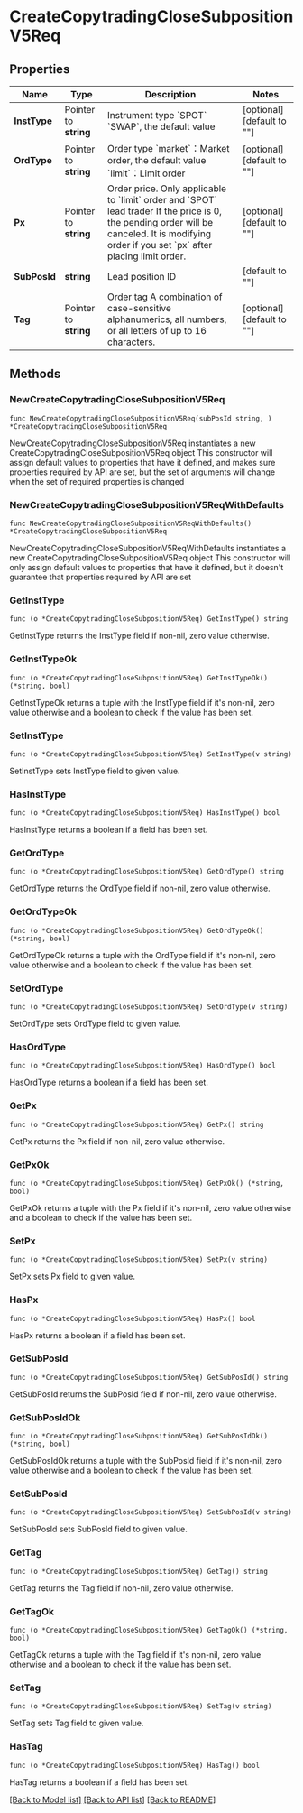 # CreateCopytradingCloseSubpositionV5Req

## Properties

Name | Type | Description | Notes
------------ | ------------- | ------------- | -------------
**InstType** | Pointer to **string** | Instrument type  &#x60;SPOT&#x60;  &#x60;SWAP&#x60;, the default value | [optional] [default to ""]
**OrdType** | Pointer to **string** | Order type  &#x60;market&#x60;：Market order, the default value  &#x60;limit&#x60;：Limit order   | [optional] [default to ""]
**Px** | Pointer to **string** | Order price. Only applicable to &#x60;limit&#x60; order and &#x60;SPOT&#x60; lead trader   If the price is 0, the pending order will be canceled.   It is modifying order if you set &#x60;px&#x60; after placing limit order. | [optional] [default to ""]
**SubPosId** | **string** | Lead position ID | [default to ""]
**Tag** | Pointer to **string** | Order tag  A combination of case-sensitive alphanumerics, all numbers, or all letters of up to 16 characters. | [optional] [default to ""]

## Methods

### NewCreateCopytradingCloseSubpositionV5Req

`func NewCreateCopytradingCloseSubpositionV5Req(subPosId string, ) *CreateCopytradingCloseSubpositionV5Req`

NewCreateCopytradingCloseSubpositionV5Req instantiates a new CreateCopytradingCloseSubpositionV5Req object
This constructor will assign default values to properties that have it defined,
and makes sure properties required by API are set, but the set of arguments
will change when the set of required properties is changed

### NewCreateCopytradingCloseSubpositionV5ReqWithDefaults

`func NewCreateCopytradingCloseSubpositionV5ReqWithDefaults() *CreateCopytradingCloseSubpositionV5Req`

NewCreateCopytradingCloseSubpositionV5ReqWithDefaults instantiates a new CreateCopytradingCloseSubpositionV5Req object
This constructor will only assign default values to properties that have it defined,
but it doesn't guarantee that properties required by API are set

### GetInstType

`func (o *CreateCopytradingCloseSubpositionV5Req) GetInstType() string`

GetInstType returns the InstType field if non-nil, zero value otherwise.

### GetInstTypeOk

`func (o *CreateCopytradingCloseSubpositionV5Req) GetInstTypeOk() (*string, bool)`

GetInstTypeOk returns a tuple with the InstType field if it's non-nil, zero value otherwise
and a boolean to check if the value has been set.

### SetInstType

`func (o *CreateCopytradingCloseSubpositionV5Req) SetInstType(v string)`

SetInstType sets InstType field to given value.

### HasInstType

`func (o *CreateCopytradingCloseSubpositionV5Req) HasInstType() bool`

HasInstType returns a boolean if a field has been set.

### GetOrdType

`func (o *CreateCopytradingCloseSubpositionV5Req) GetOrdType() string`

GetOrdType returns the OrdType field if non-nil, zero value otherwise.

### GetOrdTypeOk

`func (o *CreateCopytradingCloseSubpositionV5Req) GetOrdTypeOk() (*string, bool)`

GetOrdTypeOk returns a tuple with the OrdType field if it's non-nil, zero value otherwise
and a boolean to check if the value has been set.

### SetOrdType

`func (o *CreateCopytradingCloseSubpositionV5Req) SetOrdType(v string)`

SetOrdType sets OrdType field to given value.

### HasOrdType

`func (o *CreateCopytradingCloseSubpositionV5Req) HasOrdType() bool`

HasOrdType returns a boolean if a field has been set.

### GetPx

`func (o *CreateCopytradingCloseSubpositionV5Req) GetPx() string`

GetPx returns the Px field if non-nil, zero value otherwise.

### GetPxOk

`func (o *CreateCopytradingCloseSubpositionV5Req) GetPxOk() (*string, bool)`

GetPxOk returns a tuple with the Px field if it's non-nil, zero value otherwise
and a boolean to check if the value has been set.

### SetPx

`func (o *CreateCopytradingCloseSubpositionV5Req) SetPx(v string)`

SetPx sets Px field to given value.

### HasPx

`func (o *CreateCopytradingCloseSubpositionV5Req) HasPx() bool`

HasPx returns a boolean if a field has been set.

### GetSubPosId

`func (o *CreateCopytradingCloseSubpositionV5Req) GetSubPosId() string`

GetSubPosId returns the SubPosId field if non-nil, zero value otherwise.

### GetSubPosIdOk

`func (o *CreateCopytradingCloseSubpositionV5Req) GetSubPosIdOk() (*string, bool)`

GetSubPosIdOk returns a tuple with the SubPosId field if it's non-nil, zero value otherwise
and a boolean to check if the value has been set.

### SetSubPosId

`func (o *CreateCopytradingCloseSubpositionV5Req) SetSubPosId(v string)`

SetSubPosId sets SubPosId field to given value.


### GetTag

`func (o *CreateCopytradingCloseSubpositionV5Req) GetTag() string`

GetTag returns the Tag field if non-nil, zero value otherwise.

### GetTagOk

`func (o *CreateCopytradingCloseSubpositionV5Req) GetTagOk() (*string, bool)`

GetTagOk returns a tuple with the Tag field if it's non-nil, zero value otherwise
and a boolean to check if the value has been set.

### SetTag

`func (o *CreateCopytradingCloseSubpositionV5Req) SetTag(v string)`

SetTag sets Tag field to given value.

### HasTag

`func (o *CreateCopytradingCloseSubpositionV5Req) HasTag() bool`

HasTag returns a boolean if a field has been set.


[[Back to Model list]](../README.md#documentation-for-models) [[Back to API list]](../README.md#documentation-for-api-endpoints) [[Back to README]](../README.md)


